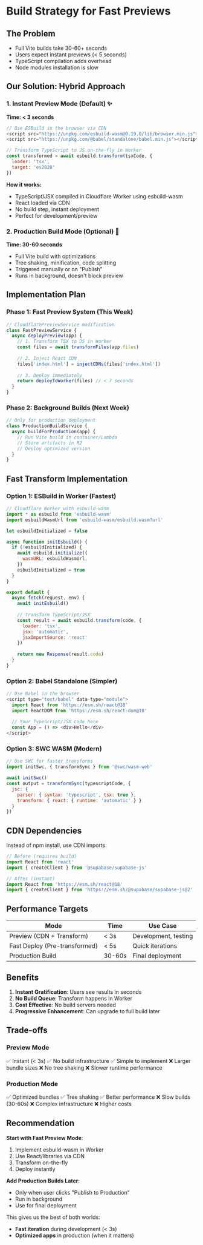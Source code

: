 # Build Strategy for Fast Previews

## The Problem
- Full Vite builds take 30-60+ seconds
- Users expect instant previews (< 5 seconds)
- TypeScript compilation adds overhead
- Node modules installation is slow

## Our Solution: Hybrid Approach

### 1. **Instant Preview Mode** (Default) ✨
**Time: < 3 seconds**

```javascript
// Use ESBuild in the browser via CDN
<script src="https://unpkg.com/esbuild-wasm@0.19.0/lib/browser.min.js"></script>
<script src="https://unpkg.com/@babel/standalone/babel.min.js"></script>

// Transform TypeScript to JS on-the-fly in Worker
const transformed = await esbuild.transform(tsxCode, {
  loader: 'tsx',
  target: 'es2020'
})
```

**How it works:**
- TypeScript/JSX compiled in Cloudflare Worker using esbuild-wasm
- React loaded via CDN
- No build step, instant deployment
- Perfect for development/preview

### 2. **Production Build Mode** (Optional) 🚀
**Time: 30-60 seconds**

- Full Vite build with optimizations
- Tree shaking, minification, code splitting
- Triggered manually or on "Publish"
- Runs in background, doesn't block preview

## Implementation Plan

### Phase 1: Fast Preview System (This Week)
```javascript
// CloudflarePreviewService modification
class FastPreviewService {
  async deployPreview(app) {
    // 1. Transform TSX to JS in Worker
    const files = await transformFiles(app.files)
    
    // 2. Inject React CDN
    files['index.html'] = injectCDNs(files['index.html'])
    
    // 3. Deploy immediately
    return deployToWorker(files) // < 3 seconds
  }
}
```

### Phase 2: Background Builds (Next Week)
```javascript
// Only for production deployment
class ProductionBuildService {
  async buildForProduction(app) {
    // Run Vite build in container/Lambda
    // Store artifacts in R2
    // Deploy optimized version
  }
}
```

## Fast Transform Implementation

### Option 1: ESBuild in Worker (Fastest)
```javascript
// Cloudflare Worker with esbuild-wasm
import * as esbuild from 'esbuild-wasm'
import esbuildWasmUrl from 'esbuild-wasm/esbuild.wasm?url'

let esbuildInitialized = false

async function initEsbuild() {
  if (!esbuildInitialized) {
    await esbuild.initialize({
      wasmURL: esbuildWasmUrl,
    })
    esbuildInitialized = true
  }
}

export default {
  async fetch(request, env) {
    await initEsbuild()
    
    // Transform TypeScript/JSX
    const result = await esbuild.transform(code, {
      loader: 'tsx',
      jsx: 'automatic',
      jsxImportSource: 'react'
    })
    
    return new Response(result.code)
  }
}
```

### Option 2: Babel Standalone (Simpler)
```javascript
// Use Babel in the browser
<script type="text/babel" data-type="module">
  import React from 'https://esm.sh/react@18'
  import ReactDOM from 'https://esm.sh/react-dom@18'
  
  // Your TypeScript/JSX code here
  const App = () => <div>Hello</div>
</script>
```

### Option 3: SWC WASM (Modern)
```javascript
// Use SWC for faster transforms
import initSwc, { transformSync } from '@swc/wasm-web'

await initSwc()
const output = transformSync(typescriptCode, {
  jsc: {
    parser: { syntax: 'typescript', tsx: true },
    transform: { react: { runtime: 'automatic' } }
  }
})
```

## CDN Dependencies

Instead of npm install, use CDN imports:

```javascript
// Before (requires build)
import React from 'react'
import { createClient } from '@supabase/supabase-js'

// After (instant)
import React from 'https://esm.sh/react@18'
import { createClient } from 'https://esm.sh/@supabase/supabase-js@2'
```

## Performance Targets

| Mode | Time | Use Case |
|------|------|----------|
| Preview (CDN + Transform) | < 3s | Development, testing |
| Fast Deploy (Pre-transformed) | < 5s | Quick iterations |
| Production Build | 30-60s | Final deployment |

## Benefits

1. **Instant Gratification**: Users see results in seconds
2. **No Build Queue**: Transform happens in Worker
3. **Cost Effective**: No build servers needed
4. **Progressive Enhancement**: Can upgrade to full build later

## Trade-offs

### Preview Mode
✅ Instant (< 3s)
✅ No build infrastructure
✅ Simple to implement
❌ Larger bundle sizes
❌ No tree shaking
❌ Slower runtime performance

### Production Mode
✅ Optimized bundles
✅ Tree shaking
✅ Better performance
❌ Slow builds (30-60s)
❌ Complex infrastructure
❌ Higher costs

## Recommendation

**Start with Fast Preview Mode**:
1. Implement esbuild-wasm in Worker
2. Use React/libraries via CDN
3. Transform on-the-fly
4. Deploy instantly

**Add Production Builds Later**:
- Only when user clicks "Publish to Production"
- Run in background
- Use for final deployment

This gives us the best of both worlds:
- **Fast iteration** during development (< 3s)
- **Optimized apps** in production (when it matters)